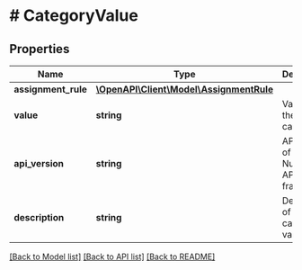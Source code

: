 # # CategoryValue

## Properties

Name | Type | Description | Notes
------------ | ------------- | ------------- | -------------
**assignment_rule** | [**\OpenAPI\Client\Model\AssignmentRule**](AssignmentRule.md) |  | [optional]
**value** | **string** | Value for the category. | [optional]
**api_version** | **string** | API Version of the Nutanix v3 API framework. | [optional] [default to '3.1.0']
**description** | **string** | Description of the category value. | [optional]

[[Back to Model list]](../../README.md#models) [[Back to API list]](../../README.md#endpoints) [[Back to README]](../../README.md)
